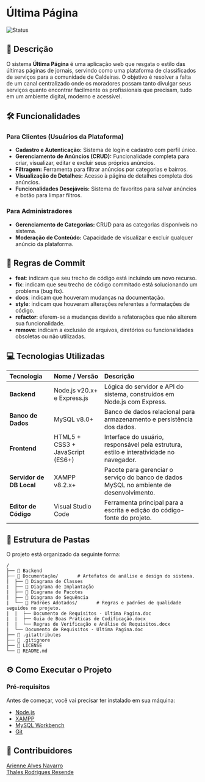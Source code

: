# Última Página

![Status](https://img.shields.io/badge/status-em%20desenvolvimento-yellow)


## 📌 Descrição

O sistema **Última Página** é uma aplicação web que resgata o estilo das últimas páginas de jornais, servindo como uma plataforma de classificados de serviços para a comunidade de Caldeiras. O objetivo é resolver a falta de um canal centralizado onde os moradores possam tanto divulgar seus serviços quanto encontrar facilmente os profissionais que precisam, tudo em um ambiente digital, moderno e acessível.


## 🛠️ Funcionalidades

### Para Clientes (Usuários da Plataforma)
- **Cadastro e Autenticação:** Sistema de login e cadastro com perfil único.
- **Gerenciamento de Anúncios (CRUD):** Funcionalidade completa para criar, visualizar, editar e excluir seus próprios anúncios.
- **Filtragem:** Ferramenta para filtrar anúncios por categorias e bairros.
- **Visualização de Detalhes:** Acesso à página de detalhes completa dos anúncios.
- **Funcionalidades Desejáveis:** Sistema de favoritos para salvar anúncios e botão para limpar filtros.

### Para Administradores
- **Gerenciamento de Categorias:** CRUD para as categorias disponíveis no sistema.
- **Moderação de Conteúdo:** Capacidade de visualizar e excluir qualquer anúncio da plataforma.

## 📖 Regras de Commit

- **feat**: indicam que seu trecho de código está incluindo um novo recurso.
- **fix**: indicam que seu trecho de código commitado está solucionando um problema (bug fix).
- **docs**: indicam que houveram mudanças na documentação.
- **style**: indicam que houveram alterações referentes a formatações de código.
- **refactor**: eferem-se a mudanças devido a refatorações que não alterem sua funcionalidade.
- **remove**: indicam a exclusão de arquivos, diretórios ou funcionalidades obsoletas ou não utilizadas.


## 💻 Tecnologias Utilizadas

| Tecnologia | Nome / Versão | Descrição |
| :--- | :--- | :--- |
| **Backend** | Node.js v20.x+ e Express.js | Lógica do servidor e API do sistema, construídos em Node.js com Express. |
| **Banco de Dados** | MySQL v8.0+ | Banco de dados relacional para armazenamento e persistência dos dados. |
| **Frontend** | HTML5 + CSS3 + JavaScript (ES6+) | Interface do usuário, responsável pela estrutura, estilo e interatividade no navegador. |
| **Servidor de DB Local** | XAMPP v8.2.x+ | Pacote para gerenciar o serviço do banco de dados MySQL no ambiente de desenvolvimento. |
| **Editor de Código** | Visual Studio Code | Ferramenta principal para a escrita e edição do código-fonte do projeto. |


## 📂 Estrutura de Pastas

O projeto está organizado da seguinte forma:

```
/
├── 📂 Backend
├── 📂 Documentação/       # Artefatos de análise e design do sistema.
|  ├── 📂 Diagrama de Classes
|  ├── 📂 Diagrama de Implantação
|  ├── 📂 Diagrama de Pacotes
|  ├── 📂 Diagrama de Sequência
|  └── 📂 Padrões Adotados/       # Regras e padrões de qualidade seguidos no projeto.
|  |  ├── Documento de Requisitos - Ultima Pagina.doc
|  |  ├── Guia de Boas Práticas de Codificação.docx
|  |  └── Regras de Verificação e Análise de Requisitos.docx
|  └── Documento de Requisitos - Ultima Pagina.doc
├── 📄 .gitattributes 
├── 📄 .gitignore
├── 📄 LICENSE
└── 📄 README.md          
```


## ⚙️ Como Executar o Projeto

### Pré-requisitos
Antes de começar, você vai precisar ter instalado em sua máquina:
- [Node.js](https://nodejs.org/)
- [XAMPP](https://www.apachefriends.org/index.html)
- [MySQL Workbench](https://dev.mysql.com/downloads/workbench/)
- [Git](https://git-scm.com/)


## 👥 Contribuidores

[Arienne Alves Navarro](https://github.com/ariennenavarro)  
[Thales Rodrigues Resende](https://github.com/tthaless)
